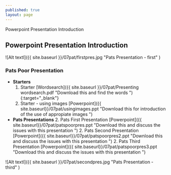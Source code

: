 ```yaml
---
published: true
layout: page
---
```

Powerpoint Presentation Introduction


## Powerpoint Presentation Introduction

![Alt textl]({{ site.baseurl }}/07pat/firstpres.jpg "Pats Presentation - first" )

### Pats Poor Presentation
- **Starters**
	1. Starter [Wordsearch]({{ site.baseurl }}/07pat/Presenting wordsearch.pdf "Download this and find the words "){:target="_blank"}
	2. Starter - using images [Powerpoint]({{ site.baseurl}}/07pat/usingimages.ppt "Download this for introduction of the use of appropiate images ")
- **Pats Presentations**
	2. Pats First Presentation [Powerpoint]({{ site.baseurl}}/07pat/patspoorpres.ppt "Download this and discuss the issues with this presentation ")
	2. Pats Second Presentation [Powerpoint]({{ site.baseurl}}/07pat/patspoorpres2.ppt "Download this and discuss the issues with this presentation ")
	2. Pats Third Presentation [Powerpoint]({{ site.baseurl}}/07pat/patspoorpres3.ppt "Download this and discuss the issues with this presentation ")


![Alt textl]({{ site.baseurl }}/07pat/secondpres.jpg "Pats Presentation - third" )
	










